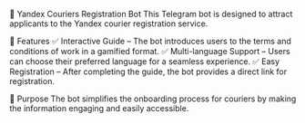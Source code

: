 🚀 Yandex Couriers Registration Bot
This Telegram bot is designed to attract applicants to the Yandex courier registration service.

📌 Features
✅ Interactive Guide – The bot introduces users to the terms and conditions of work in a gamified format.
✅ Multi-language Support – Users can choose their preferred language for a seamless experience.
✅ Easy Registration – After completing the guide, the bot provides a direct link for registration.

🎯 Purpose
The bot simplifies the onboarding process for couriers by making the information engaging and easily accessible.
